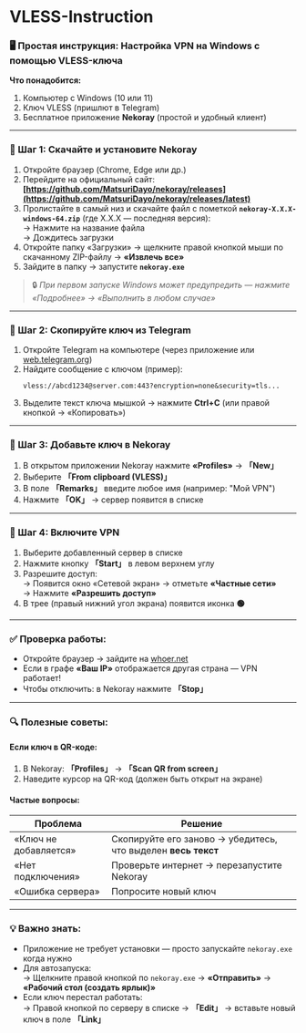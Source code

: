 # VLESS-Instruction

### 🖥️ Простая инструкция: Настройка VPN на Windows с помощью VLESS-ключа  

**Что понадобится:**  
1. Компьютер с Windows (10 или 11)  
2. Ключ VLESS (пришлют в Telegram)  
3. Бесплатное приложение **Nekoray** (простой и удобный клиент)  

---

### 🔹 Шаг 1: Скачайте и установите Nekoray  
1. Откройте браузер (Chrome, Edge или др.)  
2. Перейдите на официальный сайт: **[https://github.com/MatsuriDayo/nekoray/releases](https://github.com/MatsuriDayo/nekoray/releases/latest)**  
3. Пролистайте в самый низ и скачайте файл с пометкой **`nekoray-X.X.X-windows-64.zip`** (где X.X.X — последняя версия):  
   → Нажмите на название файла  
   → Дождитесь загрузки  
4. Откройте папку «Загрузки» → щелкните правой кнопкой мыши по скачанному ZIP-файлу → **«Извлечь все»**  
5. Зайдите в папку → запустите **`nekoray.exe`**  

> 🔒 *При первом запуске Windows может предупредить — нажмите «Подробнее» → «Выполнить в любом случае»*

---

### 🔹 Шаг 2: Скопируйте ключ из Telegram  
1. Откройте Telegram на компьютере (через приложение или [web.telegram.org](https://web.telegram.org))  
2. Найдите сообщение с ключом (пример):  
   ```  
   vless://abcd1234@server.com:443?encryption=none&security=tls...  
   ```  
3. Выделите текст ключа мышкой → нажмите **Ctrl+C** (или правой кнопкой → «Копировать»)  

---

### 🔹 Шаг 3: Добавьте ключ в Nekoray  
1. В открытом приложении Nekoray нажмите **«Profiles»** → **「New」**  
2. Выберите **「From clipboard (VLESS)」**  
3. В поле **「Remarks」** введите любое имя (например: "Мой VPN")  
4. Нажмите **「OK」** → сервер появится в списке  

---

### 🔹 Шаг 4: Включите VPN  
1. Выберите добавленный сервер в списке  
2. Нажмите кнопку **「Start」** в левом верхнем углу  
3. Разрешите доступ:  
   → Появится окно «Сетевой экран» → отметьте **«Частные сети»**  
   → Нажмите **«Разрешить доступ»**  
4. В трее (правый нижний угол экрана) появится иконка **🟢**  

---

### ✅ Проверка работы:  
- Откройте браузер → зайдите на [whoer.net](https://whoer.net)  
- Если в графе **«Ваш IP»** отображается другая страна — VPN работает!  
- Чтобы отключить: в Nekoray нажмите **「Stop」**  

---

### 🔍 Полезные советы:  
#### Если ключ в QR-коде:  
1. В Nekoray: **「Profiles」** → **「Scan QR from screen」**  
2. Наведите курсор на QR-код (должен быть открыт на экране)  

#### Частые вопросы:  
| Проблема               | Решение |  
|------------------------|---------|  
| «Ключ не добавляется» | Скопируйте его заново → убедитесь, что выделен **весь текст** |  
| «Нет подключения»     | Проверьте интернет → перезапустите Nekoray |  
| «Ошибка сервера»      | Попросите новый ключ |  

---

### 💡 Важно знать:  
- Приложение не требует установки — просто запускайте `nekoray.exe` когда нужно  
- Для автозапуска:  
  → Щелкните правой кнопкой по `nekoray.exe` → **«Отправить»** → **«Рабочий стол (создать ярлык)»**  
- Если ключ перестал работать:  
  → Правой кнопкой по серверу в списке → **「Edit」** → вставьте новый ключ в поле **「Link」**  

